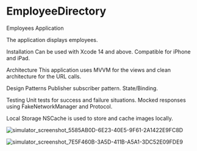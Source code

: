 # EmployeeDirectory

Employees Application 

The application displays employees.

Installation
Can be used with Xcode 14 and above. 
Compatible for iPhone and iPad.

Architecture 
This application uses MVVM for the views and clean architecture for the URL calls. 

Design Patterns 
Publisher subscriber pattern. 
State/Binding. 

Testing
Unit tests for success and failure situations. 
Mocked responses using FakeNetworkManager and Protocol. 

Local Storage
NSCache is used to store and cache images locally. 

![simulator_screenshot_5585AB0D-6E23-40E5-9F61-2A1422E9FC8D](https://user-images.githubusercontent.com/115171961/208506809-4a265482-ca5b-4779-a868-434986829068.png)


![simulator_screenshot_7E5F460B-3A5D-411B-A5A1-3DC52E09FDE9](https://user-images.githubusercontent.com/115171961/208506968-85bdff55-1a33-44e7-a1ce-ea99b9f3573b.png)



